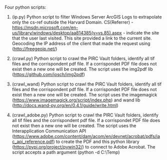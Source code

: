 Four python scripts:

1. (ip.py) Python script to filter Windows Server ArcGIS Logs to extrapolate only the cs-ref
outside the Harvard Domain. CS(Referrer) - https://msdn.microsoft.com/en-us/library/windows/desktop/aa814385(v=vs.85).aspx - indicate
the site that the user last visited. This site provided a link to the current site. 
Geocoding the IP address of the client that made the request using (http://freegeoip.net/)

2. (crawl.py) Python script to crawl the PIRC Vault folders, identify all tif files and the corrispondent pdf file. If a corrispondet 
PDF file does not exist then a new one will be created. The script uses the img2pdf lib (https://github.com/josch/img2pdf)

3. (crawl_wand) Python script to crawl the PIRC Vault folders, identify all tif files and the corrispondent pdf file. If a corrispondet 
PDF file does not exist then a new one will be created. The script uses the imagemagick (https://www.imagemagick.org/script/index.php) 
and wand lib (http://docs.wand-py.org/en/0.4.1/guide/write.html)

4. (crawl_adobe.py) Python script to crawl the PIRC Vault folders, identify all tif files and the corrispondent pdf file. If a corrispondet 
PDF file does not exist then a new one will be created. The script uses the Interapplication Communication API (https://www.adobe.com/content/dam/acom/en/devnet/acrobat/pdfs/iac_api_reference.pdf) to create the PDF and this python library (https://pypi.org/project/pywin32/) to connect to Adobe Acrobat.
The script accepts a path argument (python -d C:\Temp) 

 